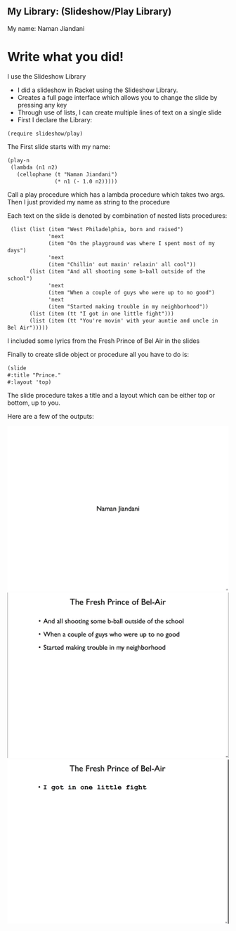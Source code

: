 ## My Library: (Slideshow/Play Library)
My name: Naman Jiandani

# Write what you did!
I use the Slideshow Library

* I did a slideshow in Racket using the Slideshow Library. 
* Creates a full page interface which allows you to change the slide by pressing any key
* Through use of lists, I can create multiple lines of text on a single slide
* First I declare the Library: 
```racket 
(require slideshow/play)
```
The First slide starts with my name: 

```racket 
(play-n
 (lambda (n1 n2)
   (cellophane (t "Naman Jiandani")
               (* n1 (- 1.0 n2)))))
```
Call a play procedure which has a lambda procedure which takes two args. 
Then I just provided my name as string to the procedure 

Each text on the slide is denoted by combination of nested lists procedures: 
```racket 
 (list (list (item "West Philadelphia, born and raised")
             'next
             (item "On the playground was where I spent most of my days")
             'next
             (item "Chillin' out maxin' relaxin' all cool"))
       (list (item "And all shooting some b-ball outside of the school")
             'next
             (item "When a couple of guys who were up to no good")
             'next
             (item "Started making trouble in my neighborhood"))
       (list (item (tt "I got in one little fight")))
       (list (item (tt "You're movin' with your auntie and uncle in Bel Air")))))
```
I included some lyrics from the Fresh Prince of Bel Air in the slides

Finally to create slide object or procedure all you have to do is: 
 ```racket 
 (slide
 #:title "Prince."
 #:layout 'top)
 ```
 The slide procedure takes a title and a layout which can be either top or bottom, up to you. 

Here are a few of the outputs: 

![alt tag](https://github.com/naman1255/FP2/blob/master/my_output_1.png)
![alt tag](https://github.com/naman1255/FP2/blob/master/my_output_2.png)
![alt tag](https://github.com/naman1255/FP2/blob/master/my_output_3.png)
 
